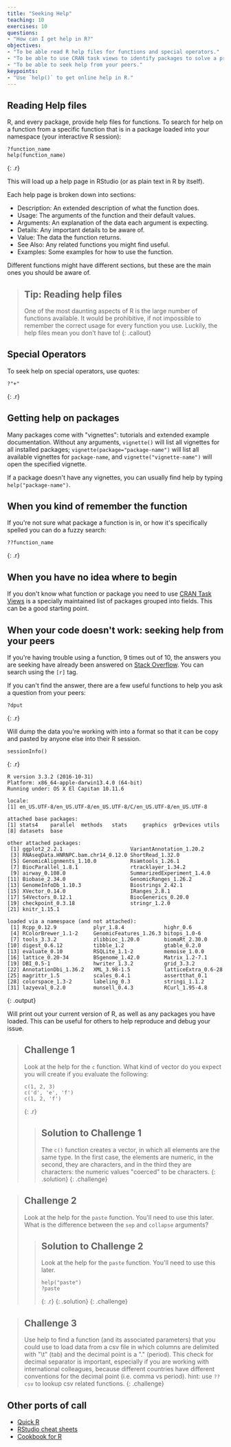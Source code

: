 ```yaml
---
title: "Seeking Help"
teaching: 10
exercises: 10
questions:
- "How can I get help in R?"
objectives:
- "To be able read R help files for functions and special operators."
- "To be able to use CRAN task views to identify packages to solve a problem."
- "To be able to seek help from your peers."
keypoints:
- "Use `help()` to get online help in R."
---
```




## Reading Help files

R, and every package, provide help files for functions. To search for help on a
function from a specific function that is in a package loaded into your
namespace (your interactive R session):


~~~
?function_name
help(function_name)
~~~
{: .r}

This will load up a help page in RStudio (or as plain text in R by itself).

Each help page is broken down into sections:

 - Description: An extended description of what the function does.
 - Usage: The arguments of the function and their default values.
 - Arguments: An explanation of the data each argument is expecting.
 - Details: Any important details to be aware of.
 - Value: The data the function returns.
 - See Also: Any related functions you might find useful.
 - Examples: Some examples for how to use the function.

Different functions might have different sections, but these are the main ones you should be aware of.

> ## Tip: Reading help files
>
> One of the most daunting aspects of R is the large number of functions
> available. It would be prohibitive, if not impossible to remember the
> correct usage for every function you use. Luckily, the help files
> mean you don't have to!
{: .callout}

## Special Operators

To seek help on special operators, use quotes:


~~~
?"+"
~~~
{: .r}

## Getting help on packages

Many packages come with "vignettes": tutorials and extended example documentation.
Without any arguments, `vignette()` will list all vignettes for all installed packages;
`vignette(package="package-name")` will list all available vignettes for
`package-name`, and `vignette("vignette-name")` will open the specified vignette.

If a package doesn't have any vignettes, you can usually find help by typing
`help("package-name")`.

## When you kind of remember the function

If you're not sure what package a function is in, or how it's specifically spelled you can do a fuzzy search:


~~~
??function_name
~~~
{: .r}

## When you have no idea where to begin

If you don't know what function or package you need to use
[CRAN Task Views](http://cran.at.r-project.org/web/views)
is a specially maintained list of packages grouped into
fields. This can be a good starting point.

## When your code doesn't work: seeking help from your peers

If you're having trouble using a function, 9 times out of 10,
the answers you are seeking have already been answered on
[Stack Overflow](http://stackoverflow.com/). You can search using
the `[r]` tag.

If you can't find the answer, there are a few useful functions to
help you ask a question from your peers:


~~~
?dput
~~~
{: .r}

Will dump the data you're working with into a format so that it can
be copy and pasted by anyone else into their R session.


~~~
sessionInfo()
~~~
{: .r}



~~~
R version 3.3.2 (2016-10-31)
Platform: x86_64-apple-darwin13.4.0 (64-bit)
Running under: OS X El Capitan 10.11.6

locale:
[1] en_US.UTF-8/en_US.UTF-8/en_US.UTF-8/C/en_US.UTF-8/en_US.UTF-8

attached base packages:
[1] stats4    parallel  methods   stats     graphics  grDevices utils    
[8] datasets  base     

other attached packages:
 [1] ggplot2_2.2.1                      VariantAnnotation_1.20.2          
 [3] RNAseqData.HNRNPC.bam.chr14_0.12.0 ShortRead_1.32.0                  
 [5] GenomicAlignments_1.10.0           Rsamtools_1.26.1                  
 [7] BiocParallel_1.8.1                 rtracklayer_1.34.2                
 [9] airway_0.108.0                     SummarizedExperiment_1.4.0        
[11] Biobase_2.34.0                     GenomicRanges_1.26.2              
[13] GenomeInfoDb_1.10.3                Biostrings_2.42.1                 
[15] XVector_0.14.0                     IRanges_2.8.1                     
[17] S4Vectors_0.12.1                   BiocGenerics_0.20.0               
[19] checkpoint_0.3.18                  stringr_1.2.0                     
[21] knitr_1.15.1                      

loaded via a namespace (and not attached):
 [1] Rcpp_0.12.9            plyr_1.8.4             highr_0.6             
 [4] RColorBrewer_1.1-2     GenomicFeatures_1.26.3 bitops_1.0-6          
 [7] tools_3.3.2            zlibbioc_1.20.0        biomaRt_2.30.0        
[10] digest_0.6.12          tibble_1.2             gtable_0.2.0          
[13] evaluate_0.10          RSQLite_1.1-2          memoise_1.0.0         
[16] lattice_0.20-34        BSgenome_1.42.0        Matrix_1.2-7.1        
[19] DBI_0.5-1              hwriter_1.3.2          grid_3.3.2            
[22] AnnotationDbi_1.36.2   XML_3.98-1.5           latticeExtra_0.6-28   
[25] magrittr_1.5           scales_0.4.1           assertthat_0.1        
[28] colorspace_1.3-2       labeling_0.3           stringi_1.1.2         
[31] lazyeval_0.2.0         munsell_0.4.3          RCurl_1.95-4.8        
~~~
{: .output}

Will print out your current version of R, as well as any packages you
have loaded. This can be useful for others to help reproduce and debug
your issue.

> ## Challenge 1
>
> Look at the help for the `c` function. What kind of vector do you
> expect you will create if you evaluate the following:
> 
> ~~~
> c(1, 2, 3)
> c('d', 'e', 'f')
> c(1, 2, 'f')
> ~~~
> {: .r}
> > ## Solution to Challenge 1
> >
> > The `c()` function creates a vector, in which all elements are the
> > same type. In the first case, the elements are numeric, in the
> > second, they are characters, and in the third they are characters:
> > the numeric values "coerced" to be characters.
> {: .solution}
{: .challenge}

> ## Challenge 2
>
> Look at the help for the `paste` function. You'll need to use this later.
> What is the difference between the `sep` and `collapse` arguments?
>
> > ## Solution to Challenge 2
> >
> > Look at the help for the `paste` function. You'll need to use this later.
> >
> > 
> > ~~~
> > help("paste")
> > ?paste
> > ~~~
> > {: .r}
> {: .solution}
{: .challenge}

> ## Challenge 3
> Use help to find a function (and its associated parameters) that you could
> use to load data from a csv file in which columns are delimited with "\t"
> (tab) and the decimal point is a "." (period). This check for decimal
> separator is important, especially if you are working with international
> colleagues, because different countries have different conventions for the
> decimal point (i.e. comma vs period).
> hint: use `??csv` to lookup csv related functions.
{: .challenge}

## Other ports of call

* [Quick R](http://www.statmethods.net/)
* [RStudio cheat sheets](http://www.rstudio.com/resources/cheatsheets/)
* [Cookbook for R](http://www.cookbook-r.com/)
